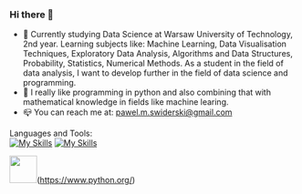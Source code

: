 ### Hi there 👋


- 🔭 Currently studying Data Science at Warsaw University of Technology, 2nd year. Learning subjects like: Machine Learning, Data Visualisation Techniques, Exploratory Data Analysis, Algorithms and Data Structures, Probability, Statistics, Numerical Methods. As a student in the field of data analysis, I want to develop further in the field of data science and programming.
- :handshake: I really like programming in python and also combining that with mathematical knowledge in fields like machine learing.
- :mailbox_closed: You can reach me at: pawel.m.swiderski@gmail.com

Languages and Tools: \
[![My Skills](https://skills.thijs.gg/icons?i=py)](https://www.python.org/)
[![My Skills](<img src="https://user-images.githubusercontent.com/115616454/234381471-355c755a-679e-4274-963d-da6d62480dbf.png" width="48">)](https://www.python.org/)

<img src="https://user-images.githubusercontent.com/115616454/234381471-355c755a-679e-4274-963d-da6d62480dbf.png" width="48">(https://www.python.org/)







